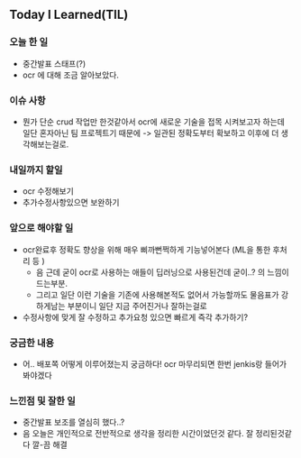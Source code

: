 ## Today I Learned(TIL)

### 오늘 한 일
- 중간발표 스태프(?)
- ocr 에 대해 조금 알아보았다.
### 이슈 사항
- 뭔가 단순 crud 작업만 한것같아서 ocr에 새로운 기술을 접목 시켜보고자 하는데 일단 혼자아닌 팀 프로젝트기 때문에
-> 일관된 정확도부터 확보하고 이후에 더 생각해보는걸로.

### 내일까지 할일
- ocr 수정해보기
- 추가수정사항있으면 보완하기 

###  앞으로 해야할 일

- ocr완료후 정확도 향상을 위해 매우 삐까뻔쩍하게 기능넣어본다 (ML을 통한 후처리 등 )
    - 음 근데 굳이 ocr로 사용하는 애들이 딥러닝으로 사용된건데 굳이..? 의 느낌이 드는부분.
    - 그리고 일단 이런 기술을 기존에 사용해본적도 없어서 가능할까도 물음표가 강하게남는 부분이니 일단 지금 주어진거나 잘하는걸로
- 수정사항에 맞게 잘 수정하고 추가요청 있으면 빠르게 즉각 추가하기? 

### 궁금한 내용
- 어.. 배포쪽 어떻게 이루어졌는지 궁금하다! ocr 마무리되면 한번 jenkis랑 들어가봐야겠다

### 느낀점 및 잘한 일
- 중간발표 보조를 열심히 했다..?
- 음 오늘은 개인적으로 전반적으로 생각을 정리한 시간이었던것 같다. 잘 정리된것같다 깔-끔 해결
